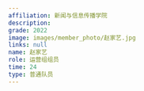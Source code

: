 ```yaml
---
affiliation: 新闻与信息传播学院
description: 
grade: 2022
image: images/member_photo/赵家艺.jpg
links: null
name: 赵家艺
role: 运营组组员
time: 24
type: 普通队员
---
```

